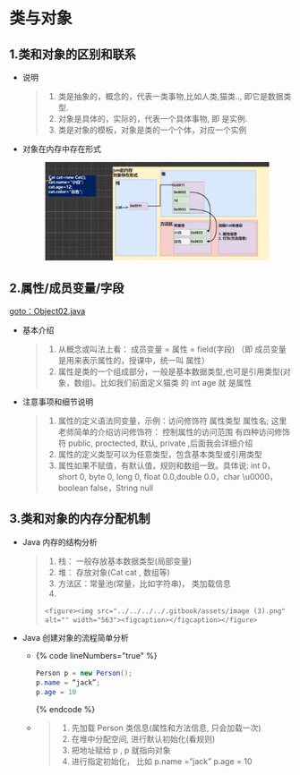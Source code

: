 # 类与对象

## 1.类和对象的区别和联系

*   说明

    > 1. 类是抽象的，概念的，代表一类事物,比如人类,猫类.., 即它是数据类型.
    > 2. 对象是具体的，实际的，代表一个具体事物, 即 是实例.
    > 3. 类是对象的模板，对象是类的一个个体，对应一个实例


*   对象在内存中存在形式

    <figure><img src="../../../../.gitbook/assets/image (1) (1) (1).png" alt="" width="563"><figcaption></figcaption></figure>

## 2.属性/成员变量/字段

[goto：Object02.java](https://gitee.com/jia-yan\_dong/code/blob/master/Java/javacode/chapter07/Object02.java)

*   基本介绍

    > 1. 从概念或叫法上看： 成员变量 = 属性 = field(字段) （即 成员变量是用来表示属性的，授课中，统一叫 属性）
    > 2. 属性是类的一个组成部分，一般是基本数据类型,也可是引用类型(对象，数组)。比如我们前面定义猫类 的 int age 就 是属性


*   注意事项和细节说明

    > 1. 属性的定义语法同变量，示例：访问修饰符 属性类型 属性名; 这里老师简单的介绍访问修饰符： 控制属性的访问范围 有四种访问修饰符 public, proctected, 默认, private ,后面我会详细介绍
    > 2. 属性的定义类型可以为任意类型，包含基本类型或引用类型
    > 3. 属性如果不赋值，有默认值，规则和数组一致。具体说: int 0，short 0, byte 0, long 0, float 0.0,double 0.0，char \u0000， boolean false，String null

## 3.类和对象的内存分配机制

*   Java 内存的结构分析

    > 1. 栈： 一般存放基本数据类型(局部变量)
    > 2. 堆： 存放对象(Cat cat , 数组等)
    > 3. 方法区：常量池(常量，比如字符串)， 类加载信息
    > 4.
    >
    >     <figure><img src="../../../../.gitbook/assets/image (3).png" alt="" width="563"><figcaption></figcaption></figure>


* Java 创建对象的流程简单分析
  * {% code lineNumbers="true" %}
    ```java
    Person p = new Person();
    p.name = “jack”;
    p.age = 10
    ```
    {% endcode %}
  * > 1. 先加载 Person 类信息(属性和方法信息, 只会加载一次)
    > 2. 在堆中分配空间, 进行默认初始化(看规则)
    > 3. 把地址赋给 p , p 就指向对象
    > 4. 进行指定初始化， 比如 p.name =”jack” p.age = 10
